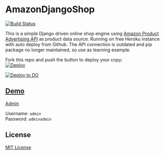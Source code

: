 AmazonDjangoShop
================

[![Build Status](https://travis-ci.org/evrial/AmazonDjangoShop.svg?branch=master)](https://travis-ci.org/evrial/AmazonDjangoShop)

This is a simple Django driven online shop engine using [Amazon Product Advertising API](https://webservices.amazon.com/paapi5/documentation/) as product data source. Running on free Heroku instance with auto deploy from Github.
The API connection is outdated and pip package no longer maintained, so use as learning example.

Fork this repo and push the button to deploy your copy:  
[![Deploy](https://www.herokucdn.com/deploy/button.svg)](https://heroku.com/deploy)


[![Deploy to DO](https://mp-assets1.sfo2.digitaloceanspaces.com/deploy-to-do/do-btn-blue.svg)](https://cloud.digitalocean.com/apps/new?repo=https://github.com/evrial/AmazonDjangoShop/edit/master/)

## [Demo](https://amazon-django-shop.herokuapp.com/)


[Admin](https://amazon-django-shop.herokuapp.com/admin/)

Username: `admin`  
Password: `adminadmin`

## License
[MIT License](LICENSE)
